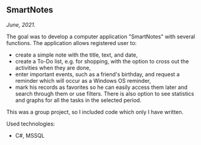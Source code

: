 ## SmartNotes
*June, 2021.*

The goal was to develop a computer application "SmartNotes" with several functions. The application allows registered user to:
* create a simple note with the title, text, and date,
* create a To-Do list, e.g. for shopping, with the option to cross out the activities when they are done,
* enter important events, such as a friend's birthday, and request a reminder which will occur as a Windows OS reminder,
* mark his records as favorites so he can easily access them later and search through them or use filters. There is also option to see statistics and graphs for all the tasks in the selected period.

This was a group project, so I included code which only I have written.

Used technologies:
* C#, MSSQL
